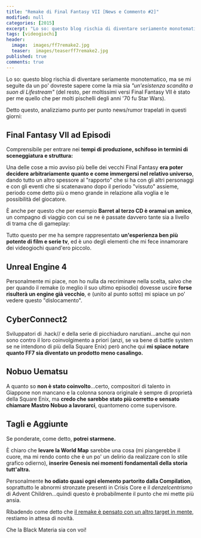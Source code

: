 ```yaml
---
title: "Remake di Final Fantasy VII [News e Commento #2]"
modified: null
categories: [2015]
excerpt: "Lo so: questo blog rischia di diventare seriamente monotematico, ma se mi seguite da un po' dovreste sapere come la mia sia..."
tags: [videogiochi]
header:  
  image:  images/ff7remake2.jpg
  teaser:  images/teaserff7remake2.jpg
published: true
comments: true
---
```

Lo so: questo blog rischia di diventare seriamente monotematico, ma se mi seguite da un po' dovreste sapere come la mia sia _"un'esistenza scandita a suon di Lifestream"_ (del resto, per moltissimi versi Final Fantasy VII è stato per me quello che per molti pischelli degli anni '70 fu Star Wars).

Detto questo, analizziamo punto per punto news/rumor trapelati in questi giorni:

## Final Fantasy VII ad Episodi

Comprensibile per entrare nei **tempi di produzione, schifoso in termini di sceneggiatura e struttura:** 

Una delle cose a mio avviso più belle dei vecchi Final Fantasy **era poter decidere arbitrariamente quanto e come immergersi nel relativo universo**, dando tutto un altro spessore al "rapporto" che si ha con gli altri personaggi e con gli eventi che si scatenavano dopo il periodo "vissuto" assieme, periodo come detto più o meno grande in relazione alla voglia e le possibilità del giocatore.

È anche per questo che per esempio **Barret al terzo CD è oramai un amico**, un compagno di viaggio con cui se ne è passate davvero tante sia a livello di trama che di gameplay: 

Tutto questo per me ha sempre rappresentato **un'esperienza ben più potente di film e serie tv**, ed è uno degli elementi che mi fece innamorare dei videogiochi quand'ero piccolo.

## Unreal Engine 4

Personalmente mi piace, non ho nulla da recriminare nella scelta, salvo che per quando il remake (o meglio il suo ultimo episodio) dovesse uscire **forse risulterà un engine già vecchio**, e (unito al punto sotto) mi spiace un po' vedere questo "dislocamento".

## CyberConnect2

Sviluppatori di .hack// e della serie di picchiaduro narutiani...anche qui non sono contro il loro coinvolgimento a priori (anzi, se va bene di battle system se ne intendono di più della Square Enix) però anche qui **mi spiace notare quanto FF7 sia diventato un prodotto meno casalingo.**

## Nobuo Uematsu

A quanto so **non è stato coinvolto**...certo, compositori di talento in Giappone non mancano e la colonna sonora originale è sempre di proprietà della Square Enix, ma **credo che sarebbe stato più corretto e sensato chiamare Mastro Nobuo a lavorarci**, quantomeno come supervisore.

## Tagli e Aggiunte

Se ponderate, come detto, **potrei starmene.** 

È chiaro che **levare la World Map** sarebbe una cosa (mi piangerebbe il cuore, ma mi rendo conto che è un po' un delirio da realizzare con lo stile grafico odierno), **inserire Genesis nei momenti fondamentali della storia tutt'altra.** 

Personalmente **ho odiato quasi ogni elemento partorito dalla Compilation**, soprattutto le abnormi stronzate presenti in Crisis Core e il _denzelcentrismo_ di Advent Children...quindi questo è probabilmente il punto che mi mette più ansia.

Ribadendo come detto che [il remake è pensato con un altro target in mente](https://xabacadabra.github.io/2015/remake-di-final-fantasy-vii-1/), restiamo in attesa di novità.

Che la Black Materia sia con voi! 